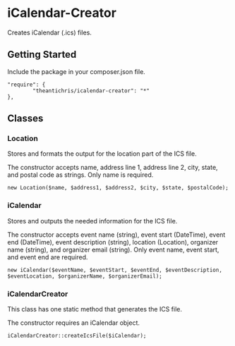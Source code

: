# iCalendar-Creator

Creates iCalendar (.ics) files.

## Getting Started

Include the package in your composer.json file.

    "require": {
            "theantichris/icalendar-creator": "*"
    },

## Classes

### Location

Stores and formats the output for the location part of the ICS file.

The constructor accepts name, address line 1, address line 2, city, state, and postal code as strings. Only name is required.

    new Location($name, $address1, $address2, $city, $state, $postalCode);

### iCalendar

Stores and outputs the needed information for the ICS file.

The constructor accepts event name (string), event start (DateTime), event end (DateTime), event description (string),
location (Location), organizer name (string), and organizer email (string). Only event name, event start, and event end
are required.

    new iCalendar($eventName, $eventStart, $eventEnd, $eventDescription, $eventLocation, $organizerName, $organizerEmail);

### iCalendarCreator

This class has one static method that generates the ICS file.

The constructor requires an iCalendar object.

    iCalendarCreator::createIcsFile($iCalendar);

